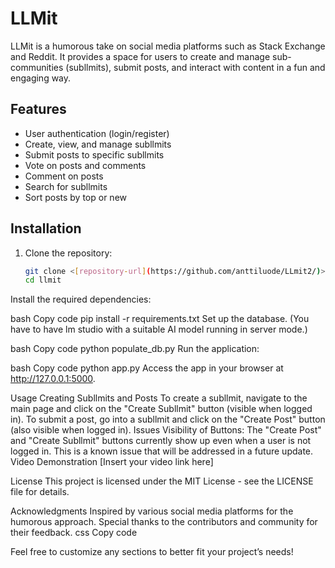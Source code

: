 # LLMit

LLMit is a humorous take on social media platforms such as Stack Exchange and Reddit. It provides a space for users to create and manage sub-communities (subllmits), submit posts, and interact with content in a fun and engaging way.

## Features

- User authentication (login/register)
- Create, view, and manage subllmits
- Submit posts to specific subllmits
- Vote on posts and comments
- Comment on posts
- Search for subllmits
- Sort posts by top or new

## Installation

1. Clone the repository:
   ```bash
   git clone <[repository-url](https://github.com/anttiluode/LLmit2/)>
   cd llmit
Install the required dependencies:

bash
Copy code
pip install -r requirements.txt
Set up the database. (You have to have lm studio with a suitable AI model running in server mode.)

bash
Copy code
python populate_db.py
Run the application:

bash
Copy code
python app.py
Access the app in your browser at http://127.0.0.1:5000.

Usage
Creating Subllmits and Posts
To create a subllmit, navigate to the main page and click on the "Create Subllmit" button (visible when logged in).
To submit a post, go into a subllmit and click on the "Create Post" button (also visible when logged in).
Issues
Visibility of Buttons: The "Create Post" and "Create Subllmit" buttons currently show up even when a user is not logged in. This is a known issue that will be addressed in a future update.
Video Demonstration
[Insert your video link here]

License
This project is licensed under the MIT License - see the LICENSE file for details.

Acknowledgments
Inspired by various social media platforms for the humorous approach.
Special thanks to the contributors and community for their feedback.
css
Copy code

Feel free to customize any sections to better fit your project’s needs!
